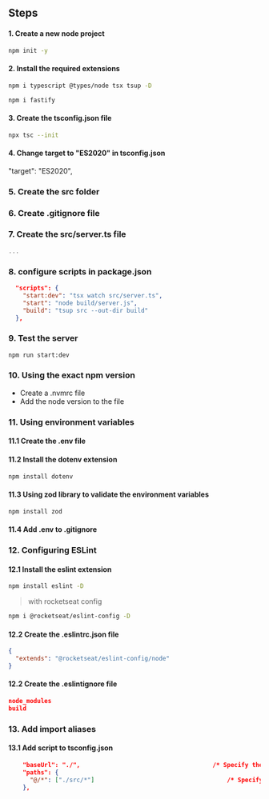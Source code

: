 
## Steps

#### 1. Create a new node project

```bash
npm init -y
```


#### 2. Install the required extensions

```bash
npm i typescript @types/node tsx tsup -D
```

```bash
npm i fastify
```


#### 3. Create the tsconfig.json file

```bash
npx tsc --init
```


#### 4. Change target to "ES2020" in tsconfig.json

"target": "ES2020",

### 5. Create the src folder

### 6. Create .gitignore file

### 7. Create the src/server.ts file

```typescript
...
```

### 8. configure scripts in package.json

```json
  "scripts": {
    "start:dev": "tsx watch src/server.ts",
    "start": "node build/server.js",
    "build": "tsup src --out-dir build"
  },
```

### 9. Test the server

```bash
npm run start:dev
```

### 10. Using the exact npm version

 - Create a .nvmrc file
  - Add the node version to the file


### 11. Using environment variables
#### 11.1 Create the .env file

#### 11.2 Install the dotenv extension

```bash
npm install dotenv
```

#### 11.3 Using zod library to validate the environment variables

```bash
npm install zod
```

#### 11.4 Add .env to .gitignore

### 12. Configuring ESLint

#### 12.1 Install the eslint extension

```bash
npm install eslint -D
```
 > with rocketseat config
```bash
npm i @rocketseat/eslint-config -D
```

#### 12.2 Create the .eslintrc.json file

```json
{
  "extends": "@rocketseat/eslint-config/node"
}
```

#### 12.2 Create the .eslintignore file

```json
node_modules
build
```

### 13. Add import aliases

#### 13.1 Add script to tsconfig.json

```json
    "baseUrl": "./",                                     /* Specify the base directory to resolve non-relative module names. */
    "paths": {
      "@/*": ["./src/*"]                                     /* Specify a set of entries that re-map imports to additional lookup locations. */
    },  
```